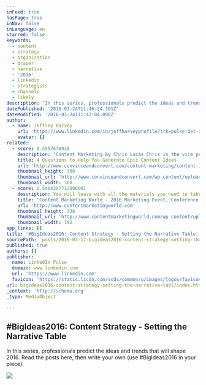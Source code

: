 ```yaml
---
inFeed: true
hasPage: true
inNav: false
inLanguage: en
starred: false
keywords:
  - content
  - strategy
  - organization
  - draper
  - narrative
  - '2016'
  - linkedin
  - strategists
  - channels
  - likely
description: 'In this series, professionals predict the ideas and trends that will shape 2016. Read the posts here, then write your own (use #BigIdeas2016 in your piece).'
datePublished: '2016-03-24T11:46:24.101Z'
dateModified: '2016-03-24T11:43:04.098Z'
author:
  - name: Jeffrey Harvey
    url: 'https://www.linkedin.com/in/jeffharveyprofile?trk=pulse-det-athr_prof-art_hdr'
    avatar: {}
related:
  - score: 0.5557678938
    description: "Content Marketing by Chris Lucas Chris is the vice president of marketing for Formstack. He is passionate about setting the vision for Formstack's marketing department, as well as discovering new ways to drive web traffic and leads."
    title: 4 Questions to Help You Generate Epic Content Ideas
    url: 'http://www.convinceandconvert.com/content-marketing/content-ideas/'
    thumbnail_height: 300
    thumbnail_url: 'http://www.convinceandconvert.com/wp-content/uploads/2015/07/4-Questions-to-Help-You-Generate-Epic-Content-Ideas-teaser.jpg'
    thumbnail_width: 300
  - score: 0.5404387712000001
    description: You will leave with all the materials you need to take a content marketing strategy back to your team - and - to implement a content marketing plan that will grow your business and inspire your audience.
    title: 'Content Marketing World - 2016 Marketing Event, Conference'
    url: 'http://www.contentmarketingworld.com'
    thumbnail_height: 338
    thumbnail_url: 'http://www.contentmarketingworld.com/wp-content/uploads/2015/10/CMWorld16_Logo_rev.png'
    thumbnail_width: 792
app_links: []
title: '#BigIdeas2016: Content Strategy - Setting the Narrative Table'
sourcePath: _posts/2016-03-17-bigideas2016-content-strategy-setting-the-narrative-tabl.md
published: true
authors: []
publisher:
  name: LinkedIn Pulse
  domain: www.linkedin.com
  url: 'https://www.linkedin.com'
  favicon: 'https://static.licdn.com/scds/common/u/images/logos/favicons/v1/favicon.ico'
url: bigideas2016-content-strategy-setting-the-narrative-tabl/index.html
_context: 'http://schema.org'
_type: MediaObject

---
```

<article style=""><h1>#BigIdeas2016: Content Strategy - Setting the Narrative Table</h1><p>In this series, professionals predict the ideas and trends that will shape 2016. Read the posts here, then write your own (use #BigIdeas2016 in your piece).</p><img src="https://media.licdn.com/mpr/mpr/AAEAAQAAAAAAAAcKAAAAJGEyNDM0OTU1LWQ0YWUtNGFjMi1hMjhlLTNiMzRiNGE4NGYyYg.jpg" /></article>